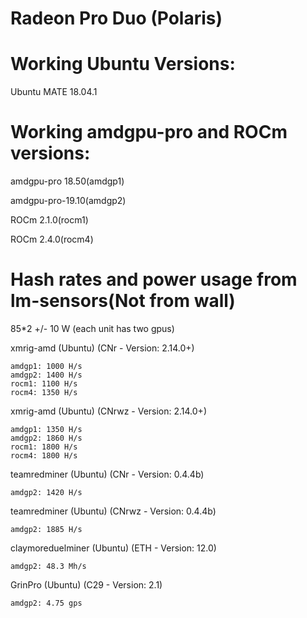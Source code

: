 # Radeon Pro Duo (Polaris)
# Working Ubuntu Versions:

Ubuntu MATE 18.04.1

# Working amdgpu-pro and ROCm versions:

amdgpu-pro 18.50(amdgp1)

amdgpu-pro-19.10(amdgp2)

ROCm 2.1.0(rocm1)

ROCm 2.4.0(rocm4)


# Hash rates and power usage from lm-sensors(Not from wall)

85*2 +/- 10 W (each unit has two gpus)

xmrig-amd (Ubuntu) (CNr - Version: 2.14.0+)

    amdgp1: 1000 H/s
    amdgp2: 1400 H/s
    rocm1: 1100 H/s
    rocm4: 1350 H/s


xmrig-amd (Ubuntu) (CNrwz - Version: 2.14.0+)

    amdgp1: 1350 H/s
    amdgp2: 1860 H/s
    rocm1: 1800 H/s
    rocm4: 1800 H/s

teamredminer (Ubuntu) (CNr - Version: 0.4.4b)

    amdgp2: 1420 H/s
    
teamredminer (Ubuntu) (CNrwz - Version: 0.4.4b)

    amdgp2: 1885 H/s
    
claymoreduelminer (Ubuntu) (ETH - Version: 12.0)

    amdgp2: 48.3 Mh/s
    
GrinPro (Ubuntu) (C29 - Version: 2.1)

    amdgp2: 4.75 gps

